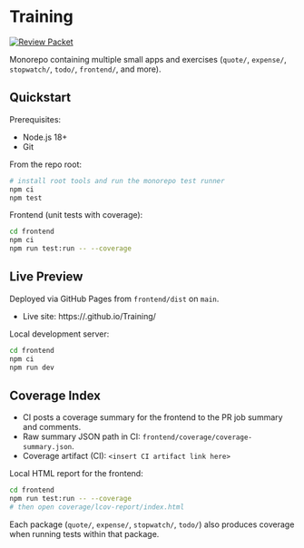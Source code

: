 # Training

[![Review Packet](https://github.com/Maximus-Technologies-Uganda/Training/actions/workflows/review-packet.yml/badge.svg)](https://github.com/Maximus-Technologies-Uganda/Training/actions/workflows/review-packet.yml)

Monorepo containing multiple small apps and exercises (`quote/`, `expense/`, `stopwatch/`, `todo/`, `frontend/`, and more).

## Quickstart

Prerequisites:

- Node.js 18+
- Git

From the repo root:

```bash
# install root tools and run the monorepo test runner
npm ci
npm test
```

Frontend (unit tests with coverage):

```bash
cd frontend
npm ci
npm run test:run -- --coverage
```

## Live Preview

Deployed via GitHub Pages from `frontend/dist` on `main`.

- Live site: https://<your-org>.github.io/Training/

Local development server:

```bash
cd frontend
npm ci
npm run dev
```

## Coverage Index

- CI posts a coverage summary for the frontend to the PR job summary and comments.
- Raw summary JSON path in CI: `frontend/coverage/coverage-summary.json`.
- Coverage artifact (CI): `<insert CI artifact link here>`

Local HTML report for the frontend:

```bash
cd frontend
npm run test:run -- --coverage
# then open coverage/lcov-report/index.html
```

Each package (`quote/`, `expense/`, `stopwatch/`, `todo/`) also produces coverage when running tests within that package.
